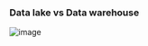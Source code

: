 ### Data lake vs Data warehouse

![image](https://github.com/user-attachments/assets/90c234ee-f1d9-4ca9-a218-c17c1dcf1777)

